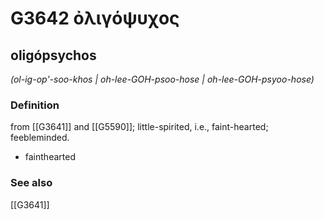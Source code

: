 # G3642 ὀλιγόψυχος

## oligópsychos

_(ol-ig-op'-soo-khos | oh-lee-GOH-psoo-hose | oh-lee-GOH-psyoo-hose)_

### Definition

from [[G3641]] and [[G5590]]; little-spirited, i.e., faint-hearted; feebleminded.

- fainthearted

### See also

[[G3641]]

